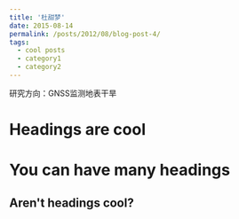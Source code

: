```yaml
---
title: '杜甜梦'
date: 2015-08-14
permalink: /posts/2012/08/blog-post-4/
tags:
  - cool posts
  - category1
  - category2
---
```


研究方向：GNSS监测地表干旱

Headings are cool
======

You can have many headings
======

Aren't headings cool?
------
